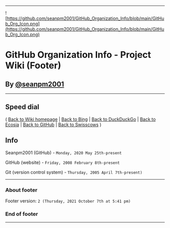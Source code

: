 
***

![https://github.com/seanpm2001/GitHub_Organization_Info/blob/main/GitHub_Org_Icon.png](https://github.com/seanpm2001/GitHub_Organization_Info/blob/main/GitHub_Org_Icon.png)

# GitHub Organization Info - Project Wiki (Footer)

## By [@seanpm2001](https://github.com/seanpm2001/)

***

## Speed dial

( [Back to Wiki homepage](https://github.com/seanpm2001/GitHub_Organization_Info/wiki/) | [Back to Bing](https://www.bing.com/) | [Back to DuckDuckGo](https://duckduckgo.com/) | [Back to Ecosia](https://www.ecosia.org/) | [Back to GitHub](https://github.com/) | [Back to Swisscows](https://www.swisscows.com/) )

## Info

Seanpm2001 (GitHub) - `Monday, 2020 May 25th-present`

GitHub (website) - `Friday, 2008 February 8th-present`

Git (version control system) - `Thursday, 2005 April 7th-present)`

***

### About footer

Footer version: `2 (Thursday, 2021 October 7th at 5:41 pm)`

### End of footer

***
